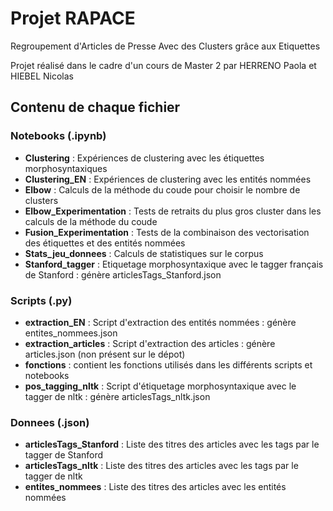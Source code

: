 # Projet RAPACE
Regroupement d'Articles de Presse Avec des Clusters grâce aux Etiquettes

Projet réalisé dans le cadre d'un cours de Master 2 par HERRENO Paola et HIEBEL Nicolas

## Contenu de chaque fichier

### Notebooks (.ipynb)

- **Clustering** : Expériences de clustering avec les étiquettes morphosyntaxiques
- **Clustering_EN** : Expériences de clustering avec les entités nommées
- **Elbow** : Calculs de la méthode du coude pour choisir le nombre de clusters 
- **Elbow_Experimentation** : Tests de retraits du plus gros cluster dans les calculs de la méthode du coude
- **Fusion_Experimentation** : Tests de la combinaison des vectorisation des étiquettes et des entités nommées
- **Stats_jeu_donnees** : Calculs de statistiques sur le corpus
- **Stanford_tagger** : Etiquetage morphosyntaxique avec le tagger français de Stanford : génère articlesTags_Stanford.json

### Scripts (.py)

- **extraction_EN** : Script d'extraction des entités nommées : génère entites_nommees.json
- **extraction_articles** : Script d'extraction des articles : génère articles.json (non présent sur le dépot)
- **fonctions** : contient les fonctions utilisés dans les différents scripts et notebooks
- **pos_tagging_nltk** : Script d'étiquetage morphosyntaxique avec le tagger de nltk : génère articlesTags_nltk.json

### Donnees (.json)

- **articlesTags_Stanford** : Liste des titres des articles avec les tags par le tagger de Stanford
- **articlesTags_nltk** : Liste des titres des articles avec les tags par le tagger de nltk
- **entites_nommees** : Liste des titres des articles avec les entités nommées
